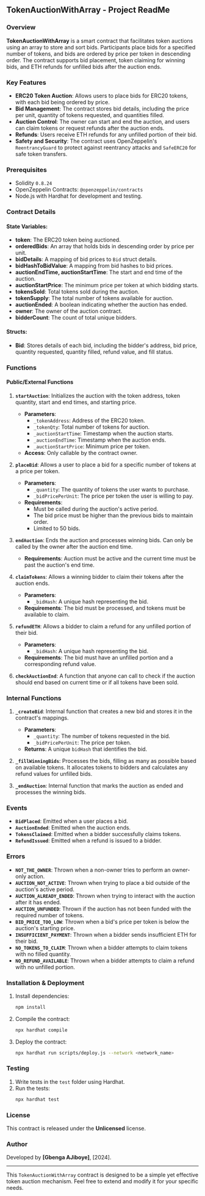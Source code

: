 ## TokenAuctionWithArray - Project ReadMe

### Overview

**TokenAuctionWithArray** is a smart contract that facilitates token auctions using an array to store and sort bids. Participants place bids for a specified number of tokens, and bids are ordered by price per token in descending order. The contract supports bid placement, token claiming for winning bids, and ETH refunds for unfilled bids after the auction ends.

### Key Features
- **ERC20 Token Auction**: Allows users to place bids for ERC20 tokens, with each bid being ordered by price.
- **Bid Management**: The contract stores bid details, including the price per unit, quantity of tokens requested, and quantities filled.
- **Auction Control**: The owner can start and end the auction, and users can claim tokens or request refunds after the auction ends.
- **Refunds**: Users receive ETH refunds for any unfilled portion of their bid.
- **Safety and Security**: The contract uses OpenZeppelin's `ReentrancyGuard` to protect against reentrancy attacks and `SafeERC20` for safe token transfers.

### Prerequisites

- Solidity `0.8.24`
- OpenZeppelin Contracts: `@openzeppelin/contracts`
- Node.js with Hardhat for development and testing.

### Contract Details

#### State Variables:
- **token**: The ERC20 token being auctioned.
- **orderedBids**: An array that holds bids in descending order by price per unit.
- **bidDetails**: A mapping of bid prices to `Bid` struct details.
- **bidHashToBidValue**: A mapping from bid hashes to bid prices.
- **auctionEndTime, auctionStartTime**: The start and end time of the auction.
- **auctionStartPrice**: The minimum price per token at which bidding starts.
- **tokensSold**: Total tokens sold during the auction.
- **tokenSupply**: The total number of tokens available for auction.
- **auctionEnded**: A boolean indicating whether the auction has ended.
- **owner**: The owner of the auction contract.
- **bidderCount**: The count of total unique bidders.

#### Structs:
- **Bid**: Stores details of each bid, including the bidder's address, bid price, quantity requested, quantity filled, refund value, and fill status.

### Functions

#### Public/External Functions

1. **`startAuction`**: Initializes the auction with the token address, token quantity, start and end times, and starting price.
    - **Parameters**:
        - `_tokenAddress`: Address of the ERC20 token.
        - `_tokenQty`: Total number of tokens for auction.
        - `_auctionStartTime`: Timestamp when the auction starts.
        - `_auctionEndTime`: Timestamp when the auction ends.
        - `_auctionStartPrice`: Minimum price per token.
    - **Access**: Only callable by the contract owner.

2. **`placeBid`**: Allows a user to place a bid for a specific number of tokens at a price per token.
    - **Parameters**:
        - `_quantity`: The quantity of tokens the user wants to purchase.
        - `_bidPricePerUnit`: The price per token the user is willing to pay.
    - **Requirements**:
        - Must be called during the auction's active period.
        - The bid price must be higher than the previous bids to maintain order.
        - Limited to 50 bids.

3. **`endAuction`**: Ends the auction and processes winning bids. Can only be called by the owner after the auction end time.
    - **Requirements**: Auction must be active and the current time must be past the auction's end time.

4. **`claimTokens`**: Allows a winning bidder to claim their tokens after the auction ends.
    - **Parameters**:
        - `_bidHash`: A unique hash representing the bid.
    - **Requirements**: The bid must be processed, and tokens must be available to claim.

5. **`refundETH`**: Allows a bidder to claim a refund for any unfilled portion of their bid.
    - **Parameters**:
        - `_bidHash`: A unique hash representing the bid.
    - **Requirements**: The bid must have an unfilled portion and a corresponding refund value.

6. **`checkAuctionEnd`**: A function that anyone can call to check if the auction should end based on current time or if all tokens have been sold.

### Internal Functions

1. **`_createBid`**: Internal function that creates a new bid and stores it in the contract's mappings.
    - **Parameters**:
        - `_quantity`: The number of tokens requested in the bid.
        - `_bidPricePerUnit`: The price per token.
    - **Returns**: A unique `bidHash` that identifies the bid.

2. **`_fillWinningBids`**: Processes the bids, filling as many as possible based on available tokens. It allocates tokens to bidders and calculates any refund values for unfilled bids.

3. **`_endAuction`**: Internal function that marks the auction as ended and processes the winning bids.

### Events

- **`BidPlaced`**: Emitted when a user places a bid.
- **`AuctionEnded`**: Emitted when the auction ends.
- **`TokensClaimed`**: Emitted when a bidder successfully claims tokens.
- **`RefundIssued`**: Emitted when a refund is issued to a bidder.

### Errors

- **`NOT_THE_OWNER`**: Thrown when a non-owner tries to perform an owner-only action.
- **`AUCTION_NOT_ACTIVE`**: Thrown when trying to place a bid outside of the auction's active period.
- **`AUCTION_ALREADY_ENDED`**: Thrown when trying to interact with the auction after it has ended.
- **`AUCTION_UNFUNDED`**: Thrown if the auction has not been funded with the required number of tokens.
- **`BID_PRICE_TOO_LOW`**: Thrown when a bid's price per token is below the auction's starting price.
- **`INSUFFICIENT_PAYMENT`**: Thrown when a bidder sends insufficient ETH for their bid.
- **`NO_TOKENS_TO_CLAIM`**: Thrown when a bidder attempts to claim tokens with no filled quantity.
- **`NO_REFUND_AVAILABLE`**: Thrown when a bidder attempts to claim a refund with no unfilled portion.

### Installation & Deployment

1. Install dependencies:
   ```bash
   npm install
   ```

2. Compile the contract:
   ```bash
   npx hardhat compile
   ```

3. Deploy the contract:
   ```bash
   npx hardhat run scripts/deploy.js --network <network_name>
   ```

### Testing

1. Write tests in the `test` folder using Hardhat.
2. Run the tests:
   ```bash
   npx hardhat test
   ```

### License

This contract is released under the **Unlicensed** license.

### Author

Developed by **[Gbenga AJiboye]**, [2024].

---

This `TokenAuctionWithArray` contract is designed to be a simple yet effective token auction mechanism. Feel free to extend and modify it for your specific needs.